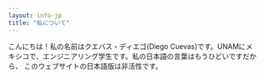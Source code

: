 ```yaml
---
layout: info-jp
title: "私について"
---
```


こんにちは！私の名前はクエバス・ディエゴ(Diego Cuevas)です。UNAMにメキシコで、エンジニアリング学生です。私の日本語の言葉はもうひどいですだから、
このウェブサイトの日本語版は非活性です。

